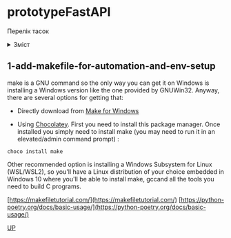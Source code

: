 # prototypeFastAPI

Перелік тасок
<details>
  <summary>Зміст</summary>

- [1-add-makefile-for-automation](#1-add-makefile-for-automation-and-env-setup)

</details>

## 1-add-makefile-for-automation-and-env-setup

make is a GNU command so the only way you can get it on Windows is installing a Windows version like the one provided by GNUWin32.
Anyway, there are several options for getting that:

- Directly download from [Make for Windows](https://gnuwin32.sourceforge.net/packages/make.htm)

- Using [Chocolatey](https://chocolatey.org/install). First you need to install this package manager.
Once installed you simply need to install make (you may need to run it in an elevated/admin command prompt) :
```commandline
choco install make
```

Other recommended option is installing a Windows Subsystem for Linux (WSL/WSL2), so you'll have a Linux distribution of your choice embedded in Windows 10 where you'll be able to install make, gccand all the tools you need to build C programs.

[https://makefiletutorial.com/](https://makefiletutorial.com/)
[https://python-poetry.org/docs/basic-usage/](https://python-poetry.org/docs/basic-usage/)

[UP](#prototypeFastAPI)
